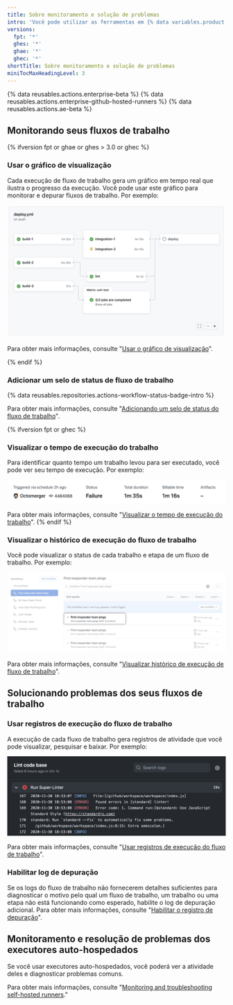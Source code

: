 ```yaml
---
title: Sobre monitoramento e solução de problemas
intro: 'Você pode utilizar as ferramentas em {% data variables.product.prodname_actions %} para monitorar e depurar seus fluxos de trabalho.'
versions:
  fpt: '*'
  ghes: '*'
  ghae: '*'
  ghec: '*'
shortTitle: Sobre monitoramento e solução de problemas
miniTocMaxHeadingLevel: 3
---
```


{% data reusables.actions.enterprise-beta %}
{% data reusables.actions.enterprise-github-hosted-runners %}
{% data reusables.actions.ae-beta %}

## Monitorando seus fluxos de trabalho

{% ifversion fpt or ghae or ghes > 3.0 or ghec %}

### Usar o gráfico de visualização

Cada execução de fluxo de trabalho gera um gráfico em tempo real que ilustra o progresso da execução. Você pode usar este gráfico para monitorar e depurar fluxos de trabalho. Por exemplo:

   ![Gráfico de fluxo de trabalho](/assets/images/help/images/workflow-graph.png)

Para obter mais informações, consulte "[Usar o gráfico de visualização](/actions/monitoring-and-troubleshooting-workflows/using-the-visualization-graph)".

{% endif %}

### Adicionar um selo de status de fluxo de trabalho

{% data reusables.repositories.actions-workflow-status-badge-intro %}

Para obter mais informações, consulte "[Adicionando um selo de status do fluxo de trabalho](/actions/monitoring-and-troubleshooting-workflows/adding-a-workflow-status-badge)".

{% ifversion fpt or ghec %}
### Visualizar o tempo de execução do trabalho

Para identificar quanto tempo um trabalho levou para ser executado, você pode ver seu tempo de execução. Por exemplo:

   ![Link com informações sobre o tempo faturável e execução](/assets/images/help/repository/view-run-billable-time.png)

Para obter mais informações, consulte "[Visualizar o tempo de execução do trabalho](/actions/monitoring-and-troubleshooting-workflows/viewing-job-execution-time)".
{% endif %}

### Visualizar o histórico de execução do fluxo de trabalho

Você pode visualizar o status de cada trabalho e etapa de um fluxo de trabalho. Por exemplo:

   ![Nome da execução do fluxo de trabalho](/assets/images/help/repository/run-name.png)

Para obter mais informações, consulte "[Visualizar histórico de execução de fluxo de trabalho](/actions/monitoring-and-troubleshooting-workflows/viewing-workflow-run-history)".

## Solucionando problemas dos seus fluxos de trabalho

### Usar registros de execução do fluxo de trabalho

A execução de cada fluxo de trabalho gera registros de atividade que você pode visualizar, pesquisar e baixar. Por exemplo:

   ![Resultados do fluxo de trabalho do Super linter](/assets/images/help/repository/super-linter-workflow-results-updated-2.png)

Para obter mais informações, consulte "[Usar registros de execução do fluxo de trabalho](/actions/monitoring-and-troubleshooting-workflows/using-workflow-run-logs)".

### Habilitar log de depuração

Se os logs do fluxo de trabalho não fornecerem detalhes suficientes para diagnosticar o motivo pelo qual um fluxo de trabalho, um trabalho ou uma etapa não está funcionando como esperado, habilite o log de depuração adicional. Para obter mais informações, consulte "[Habilitar o registro de depuração](/actions/monitoring-and-troubleshooting-workflows/enabling-debug-logging)".

## Monitoramento e resolução de problemas dos executores auto-hospedados

Se você usar executores auto-hospedados, você poderá ver a atividade deles e diagnosticar problemas comuns.

Para obter mais informações, consulte "[Monitoring and troubleshooting self-hosted runners](/actions/hosting-your-own-runners/monitoring-and-troubleshooting-self-hosted-runners)."
